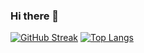### Hi there 👋

<!--
**mishhgun01/mishhgun01** is a ✨ _special_ ✨ repository because its `README.md` (this file) appears on your GitHub profile.

Here are some ideas to get you started:

- 🔭 I’m currently working on ...
- 🌱 I’m currently learning ...
- 👯 I’m looking to collaborate on ...
- 🤔 I’m looking for help with ...
- 💬 Ask me about ...
- 📫 How to reach me: ...
- 😄 Pronouns: ...
- ⚡ Fun fact: ...
-->
[![GitHub Streak](http://github-readme-streak-stats.herokuapp.com?user=mishhgun01)](https://git.io/streak-stats)
[![Top Langs](https://github-readme-stats.vercel.app/api/top-langs/?username=mishhgun01)](https://github.com/anuraghazra/github-readme-stats)
